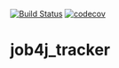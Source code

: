 [![Build Status](https://travis-ci.com/k-r-3/job4j_tracker.svg?branch=master)](https://travis-ci.com/k-r-3/job4j_tracker)
[![codecov](https://codecov.io/gh/k-r-3/job4j_tracker/branch/master/graph/badge.svg?token=YTKY1GONKK)](https://codecov.io/gh/k-r-3/job4j_tracker)
# job4j_tracker
